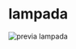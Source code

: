 # lampada

![previa lampada](https://user-images.githubusercontent.com/100425690/226067044-6fcb092f-3f2e-4b72-a9a8-e38a8859fc68.png)
